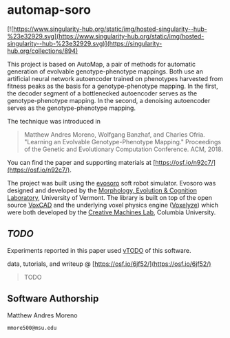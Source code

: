 # automap-soro

[![https://www.singularity-hub.org/static/img/hosted-singularity--hub-%23e32929.svg](https://www.singularity-hub.org/static/img/hosted-singularity--hub-%23e32929.svg)](https://singularity-hub.org/collections/894)

This project is based on AutoMap, a pair of methods for automatic generation of evolvable genotype-phenotype mappings.
Both use an artificial neural network autoencoder trained on phenotypes harvested from fitness peaks as the basis for a genotype-phenotype mapping.
In the first, the decoder segment of a bottlenecked autoencoder serves as the genotype-phenotype mapping.
In the second, a denoising autoencoder serves as the genotype-phenotype mapping.

The technique was introduced in

> Matthew Andres Moreno, Wolfgang Banzhaf, and Charles Ofria.
"Learning an Evolvable Genotype-Phenotype Mapping."
Proceedings of the Genetic and Evolutionary Computation Conference.
ACM, 2018.

You can find the paper and supporting materials at [https://osf.io/n92c7/](https://osf.io/n92c7/).

The project was built using the [evosoro](https://github.com/skriegman/evosoro) soft robot simulator.
Evosoro was designed and developed by the [Morphology, Evolution & Cognition Laboratory](http://www.meclab.org), University of Vermont.
The library is built on top of the open source [VoxCAD](https://github.com/jonhiller/VoxCAD) and the underlying voxel physics engine ([Voxelyze](https://github.com/jonhiller/Voxelyze)) which were both developed by the [Creative Machines Lab](http://www.creativemachineslab.com/), Columbia University.

## *TODO*

Experiments reported in this paper used [vTODO](https://github.com/mmore500/automap-soro/tree/vTODO) of this software.

data, tutorials, and writeup @ [https://osf.io/6jf52/](https://osf.io/6jf52/)

> TODO

## Software Authorship

Matthew Andres Moreno

`mmore500@msu.edu`

